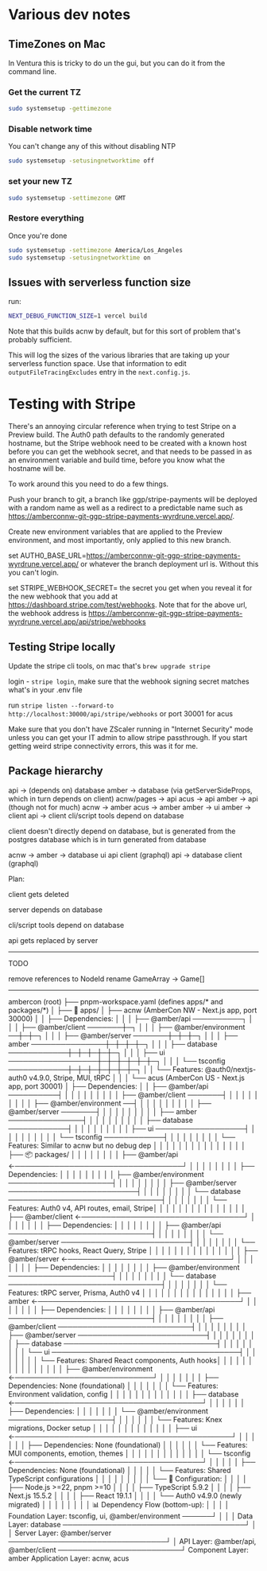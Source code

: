 # Various dev notes

## TimeZones on Mac

In Ventura this is tricky to do un the gui, but you can do it from the command line.

### Get the current TZ

```sh
sudo systemsetup -gettimezone
```

### Disable network time

You can't change any of this without disabling NTP

```sh
sudo systemsetup -setusingnetworktime off
```

### set your new TZ

```sh
sudo systemsetup -settimezone GMT
```

### Restore everything

Once you're done

```sh
sudo systemsetup -settimezone America/Los_Angeles
sudo systemsetup -setusingnetworktime on
```

## Issues with serverless function size

run:

```sh
NEXT_DEBUG_FUNCTION_SIZE=1 vercel build
```

Note that this builds acnw by default, but for this sort of problem that's probably sufficient.

This will log the sizes of the various libraries that are taking up your serverless function space.  Use that information to edit `outputFileTracingExcludes` entry in the `next.config.js`.


# Testing with Stripe

There's an annoying circular reference when trying to test Stripe on a Preview build.  The Auth0 path defaults to the randomly generated hostname, but the Stripe webhook need to be created with a known host before you can get the webhook secret, and that needs to be passed in as an environment variable and build time, before you know what the hostname will be.

To work around this you need to do a few things.

Push your branch to git, a branch like ggp/stripe-payments will be deployed with a random name as well as a redirect to a predictable name such as https://amberconnw-git-ggp-stripe-payments-wyrdrune.vercel.app/.

Create new environment variables that are applied to the Preview environment, and most importantly, only applied to this new branch.

set AUTH0_BASE_URL=https://amberconnw-git-ggp-stripe-payments-wyrdrune.vercel.app/ or whatever the branch deployment url is.  Without this you can't login.

set STRIPE_WEBHOOK_SECRET= the secret you get when you reveal it for the new webhook that you add at https://dashboard.stripe.com/test/webhooks.  Note that for the above url, the webhook address is 
https://amberconnw-git-ggp-stripe-payments-wyrdrune.vercel.app/api/stripe/webhooks

## Testing Stripe locally

Update the stripe cli tools, on mac that's `brew upgrade stripe`

login - `stripe login`, make sure that the webhook signing secret matches what's in your .env file

run `stripe listen --forward-to http://localhost:30000/api/stripe/webhooks` or port 30001 for acus

Make sure that you don't have ZScaler running in "Internet Security" mode unless you can get your IT admin to allow stripe passthrough.  If you start getting weird stripe connectivity errors, this was it for me.

## Package hierarchy


api -> (depends on) database
amber -> database (via getServerSideProps, which in turn depends on client)
acnw/pages -> api
acus -> api
amber -> api (though not for much)
acnw -> amber
acus -> amber
amber -> ui
amber -> client
api -> client
cli/script tools depend on database

client doesn't directly depend on database, but is generated from the postgres database which is in turn generated from database

acnw -> amber ->  database
                  ui
                  api
                  client (graphql)
        api ->    database
                  client (graphql)

Plan:

client gets deleted

server depends on database

cli/script tools depend on database

api gets replaced by server


---
TODO

remove references to NodeId
rename GameArray -> Game[]

---

ambercon (root)
├── pnpm-workspace.yaml (defines apps/* and packages/*)
│
├── 📱 apps/
│   ├── acnw (AmberCon NW - Next.js app, port 30000)
│   │   ├── Dependencies:
│   │   │   ├── @amber/api ──────────┐
│   │   │   ├── @amber/client ───────┼─┐
│   │   │   ├── @amber/environment ──┼─┼─┐
│   │   │   ├── @amber/server ───────┼─┼─┼─┐
│   │   │   ├── amber ───────────────┼─┼─┼─┼─┐
│   │   │   ├── database ────────────┼─┼─┼─┼─┼─┐
│   │   │   ├── ui ──────────────────┼─┼─┼─┼─┼─┼─┐
│   │   │   └── tsconfig ────────────┼─┼─┼─┼─┼─┼─┼─┐
│   │   └── Features: @auth0/nextjs-auth0 v4.9.0, Stripe, MUI, tRPC
│   │
│   └── acus (AmberCon US - Next.js app, port 30001)
│       ├── Dependencies: 
│       │   ├── @amber/api ──────────┤ │ │ │ │ │ │ │
│       │   ├── @amber/client ───────┤ │ │ │ │ │ │ │
│       │   ├── @amber/environment ──┤ │ │ │ │ │ │ │
│       │   ├── @amber/server ───────┤ │ │ │ │ │ │ │
│       │   ├── amber ───────────────┤ │ │ │ │ │ │ │
│       │   ├── database ────────────┤ │ │ │ │ │ │ │
│       │   ├── ui ──────────────────┤ │ │ │ │ │ │ │
│       │   └── tsconfig ────────────┤ │ │ │ │ │ │ │
│       └── Features: Similar to acnw but no debug dep │ │ │ │ │ │ │
│                                                       │ │ │ │ │ │ │
├── 📦 packages/                                       │ │ │ │ │ │ │
│   ├── @amber/api ←──────────────────────────────────┘ │ │ │ │ │ │
│   │   ├── Dependencies:                               │ │ │ │ │ │
│   │   │   ├── @amber/environment ─────────────────────┤ │ │ │ │ │
│   │   │   ├── @amber/server ──────────────────────────┤ │ │ │ │ │
│   │   │   └── database ───────────────────────────────┤ │ │ │ │ │
│   │   └── Features: Auth0 v4, API routes, email, Stripe│ │ │ │ │ │
│   │                                                    │ │ │ │ │ │
│   ├── @amber/client ←─────────────────────────────────┘ │ │ │ │ │
│   │   ├── Dependencies:                                 │ │ │ │ │
│   │   │   ├── @amber/api ─────────────────────────────┤ │ │ │ │ │
│   │   │   └── @amber/server ──────────────────────────┤ │ │ │ │ │
│   │   └── Features: tRPC hooks, React Query, Stripe   │ │ │ │ │ │
│   │                                                    │ │ │ │ │ │
│   ├── @amber/server ←─────────────────────────────────┘ │ │ │ │ │
│   │   ├── Dependencies:                                 │ │ │ │ │
│   │   │   ├── @amber/environment ─────────────────────┤ │ │ │ │ │
│   │   │   └── database ───────────────────────────────┤ │ │ │ │ │
│   │   └── Features: tRPC server, Prisma, Auth0 v4     │ │ │ │ │ │
│   │                                                    │ │ │ │ │ │
│   ├── amber ←─────────────────────────────────────────┘ │ │ │ │ │
│   │   ├── Dependencies:                                 │ │ │ │ │
│   │   │   ├── @amber/api ─────────────────────────────┤ │ │ │ │ │
│   │   │   ├── @amber/client ───────────────────────────┤ │ │ │ │ │
│   │   │   ├── @amber/server ──────────────────────────┤ │ │ │ │ │
│   │   │   ├── database ───────────────────────────────┤ │ │ │ │ │
│   │   │   └── ui ──────────────────────────────────────┤ │ │ │ │ │
│   │   └── Features: Shared React components, Auth hooks│ │ │ │ │ │
│   │                                                    │ │ │ │ │ │
│   ├── @amber/environment ←────────────────────────────┘ │ │ │ │ │
│   │   ├── Dependencies: None (foundational)             │ │ │ │ │
│   │   └── Features: Environment validation, config      │ │ │ │ │
│   │                                                     │ │ │ │ │
│   ├── database ←──────────────────────────────────────┘ │ │ │ │
│   │   ├── Dependencies:                                 │ │ │ │
│   │   │   └── @amber/environment ─────────────────────┤ │ │ │ │
│   │   └── Features: Knex migrations, Docker setup      │ │ │ │ │
│   │                                                     │ │ │ │ │
│   ├── ui ←────────────────────────────────────────────┘ │ │ │ │
│   │   ├── Dependencies: None (foundational)             │ │ │ │
│   │   └── Features: MUI components, emotion, themes     │ │ │ │ │
│   │                                                     │ │ │ │ │
│   └── tsconfig ←──────────────────────────────────────┘ │ │ │ │
│       ├── Dependencies: None (foundational)             │ │ │ │
│       └── Features: Shared TypeScript configurations    │ │ │ │
│                                                         │ │ │ │
└── 🔧 Configuration:                                     │ │ │ │
    ├── Node.js >=22, pnpm >=10                          │ │ │ │
    ├── TypeScript 5.9.2                                 │ │ │ │
    ├── Next.js 15.5.2                                   │ │ │ │
    ├── React 19.1.1                                     │ │ │ │
    └── Auth0 v4.9.0 (newly migrated)                    │ │ │ │
                                                          │ │ │ │
📊 Dependency Flow (bottom-up):                          │ │ │ │
Foundation Layer: tsconfig, ui, @amber/environment ──────┘ │ │ │
Data Layer: database ─────────────────────────────────────┘ │ │
Server Layer: @amber/server ────────────────────────────────┘ │
API Layer: @amber/api, @amber/client ─────────────────────────┘
Component Layer: amber
Application Layer: acnw, acus